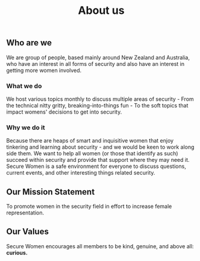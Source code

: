 ﻿---
title: "About us"
bg: darkmauve  #defined in _config.yml, can use html color like '#0fbfcf'
color: white   #text color
fa-icon: group
---

## Who are we ##

We are group of people, based mainly around New Zealand and Australia, who have an interest in all forms of security and also have an interest in getting more women involved.

### What we do ##

We host various topics monthly to discuss multiple areas of security - From the technical nitty gritty, breaking-into-things fun - To the soft topics that impact womens' decisions to get into security.

### Why we do it ###

Because there are heaps of smart and inquisitive women that enjoy tinkering and learning about security - and we would be keen to work along side them. We want to help all women (or those that identify as such) succeed within security and provide that support where they may need it. Secure Women is a safe environment for everyone to discuss questions, current events, and other interesting things related security.

## Our Mission Statement ##

To promote women in the security field in effort to increase female representation.

## Our Values ##

Secure Women encourages all members to be kind, genuine, and above all: <strong>curious.</strong>